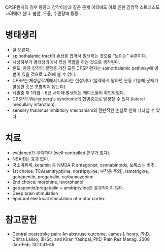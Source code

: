 <!-- TITLE: CPSP(central post stroke pain) -->
<!-- SUBTITLE: A quick summary of Cpsp -->
CPSP환자의 경우 통증과 감각이상과 같은 문제 이외에도 이로 인한 감정적 스트레스도 고려해야 한다. 불안, 우울, 수면장애 등등..
# 병태생리
* 잘 모른다.
* spinothalamic tract에 손상을 입어서 발생하는 것으로 "보이는" 수준이다.
* 시상하부가 병태생리에서 핵심 역할을 하는 것으로 생각된다.
* 온도, 통증 감각의 결함을 가진 모든 CPSP 환자는 spinothalamic pathway에 병변이 있을 것으로 고려해 볼 수 있다.
* CPSP는 체성감각계에서 나타나는 현상이다 (엄격하게 말하면 운동 기능에 문제가 발생한 것은 포함되지 않는다).
* 뇌졸중 후 1개월 - 6년 사이에 발생되는 케이스들이 확인되었다.
* CPSP가 Wallenberg's syndrome의 합병증으로 발생할 수 있다 (lateral medullary infarction).
* sensory thalamus inhibitory mechanism의 전반적인 손실로 인해 나타날 수 있다.

# 치료
* evidence가 부족하다 (well-controlled 연구가 없다).
* NSAID는 효과 없다.
* 국소마취제, ketamin 등 NMDA-R antagonist, cannabinoids, 보톡스는 비추.
* 1st choice: TCA(amitryptiline, nortriptyline; 부작용 주의), lamotrigine, gabapentin, pregabalin, carbamazepine
* 2nd choice: morphine, levorphanol
* gabapentin/pregabalin + amitriptyline은 효과적이지 않다.
* Deep brain stimulation
* epidural electrical stimulation of motor cortex

# 참고문헌
* Central poststroke pain: An abstruse outcome, James L henry, PhD, Chitra Lalloo, BHSc, and Kiran Yashpal, PhD, Pain Res Manag. 2008 Jan-Feb; 13(1):41-49.